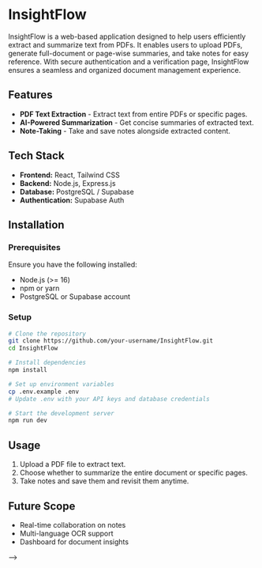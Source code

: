 # InsightFlow

InsightFlow is a web-based application designed to help users efficiently extract and summarize text from PDFs. It enables users to upload PDFs, generate full-document or page-wise summaries, and take notes for easy reference. With secure authentication and a verification page, InsightFlow ensures a seamless and organized document management experience.

## Features

- **PDF Text Extraction** - Extract text from entire PDFs or specific pages.
- **AI-Powered Summarization** - Get concise summaries of extracted text.
- **Note-Taking** - Take and save notes alongside extracted content.
<!-- - **Visibility Control** - Manage document visibility and access. -->

## Tech Stack

- **Frontend:** React, Tailwind CSS
- **Backend:** Node.js, Express.js
- **Database:** PostgreSQL / Supabase
- **Authentication:** Supabase Auth
<!-- - **Deployment:** Vercel, or AWS -->

## Installation

### Prerequisites

Ensure you have the following installed:

- Node.js (>= 16)
- npm or yarn
- PostgreSQL or Supabase account

### Setup

```bash
# Clone the repository
git clone https://github.com/your-username/InsightFlow.git
cd InsightFlow

# Install dependencies
npm install

# Set up environment variables
cp .env.example .env
# Update .env with your API keys and database credentials

# Start the development server
npm run dev
```

## Usage

1. Upload a PDF file to extract text.
2. Choose whether to summarize the entire document or specific pages.
3. Take notes and save them and revisit them anytime.

## Future Scope

- Real-time collaboration on notes
- Multi-language OCR support
- Dashboard for document insights

<!-- ## Contributing

Contributions are welcome! Feel free to fork the repo and submit a pull request.

```bash
# Create a new branch
git checkout -b feature-name

# Make your changes and commit
git commit -m "Added new feature"

# Push to the branch
git push origin feature-name -->
<!-- ```
<!--
## License

This project is licensed under the MIT License. -->
<!--
## Contact

For any questions, feel free to reach out!

- 📧 Email: your-email@example.com
- 🐦 Twitter: [@yourhandle](https://twitter.com/yourhandle)
- 💼 LinkedIn: [Your Profile](https://linkedin.com/in/yourprofile) --> -->
